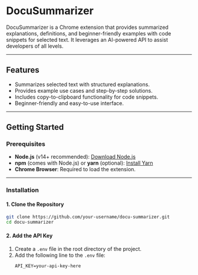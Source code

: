# **DocuSummarizer**

DocuSummarizer is a Chrome extension that provides summarized explanations, definitions, and beginner-friendly examples with code snippets for selected text. It leverages an AI-powered API to assist developers of all levels.

---

## **Features**
- Summarizes selected text with structured explanations.
- Provides example use cases and step-by-step solutions.
- Includes copy-to-clipboard functionality for code snippets.
- Beginner-friendly and easy-to-use interface.

---

## **Getting Started**

### **Prerequisites**
- **Node.js** (v14+ recommended): [Download Node.js](https://nodejs.org/)
- **npm** (comes with Node.js) or **yarn** (optional): [Install Yarn](https://yarnpkg.com/)
- **Chrome Browser**: Required to load the extension.

---

### **Installation**

#### **1. Clone the Repository**
```bash
git clone https://github.com/your-username/docu-summarizer.git
cd docu-summarizer
```

#### **2. Add the API Key**
1. Create a `.env` file in the root directory of the project.
2. Add the following line to the `.env` file:
   ```plaintext
   API_KEY=your-api-key-here
   ```
